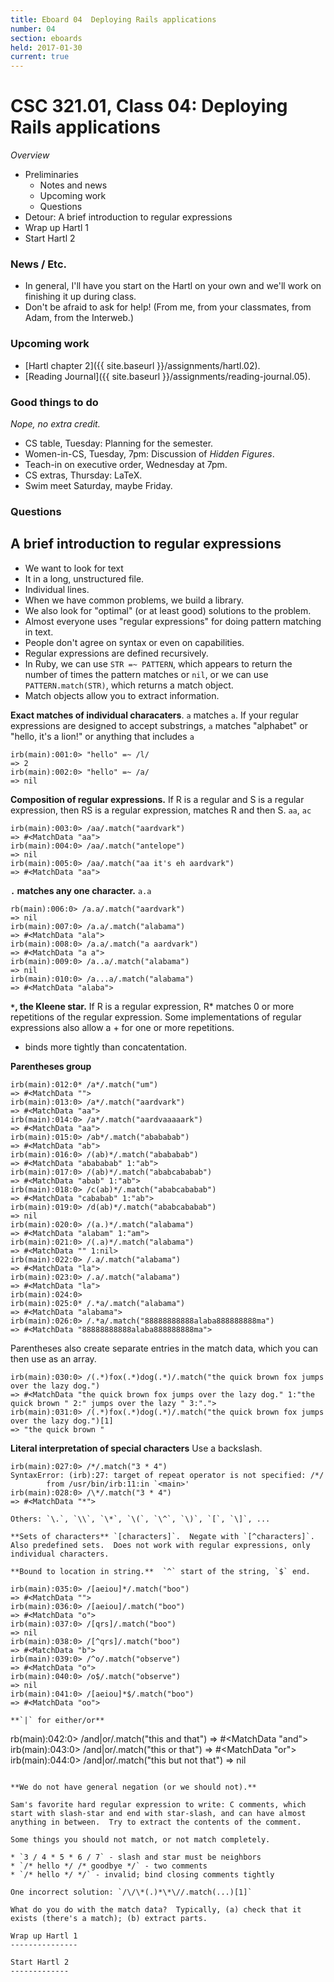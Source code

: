```yaml
---
title: Eboard 04  Deploying Rails applications
number: 04
section: eboards
held: 2017-01-30
current: true
---
```

CSC 321.01, Class 04:  Deploying Rails applications
===================================================

_Overview_

* Preliminaries
    * Notes and news
    * Upcoming work
    * Questions
* Detour: A brief introduction to regular expressions
* Wrap up Hartl 1
* Start Hartl 2

### News / Etc.

* In general, I'll have you start on the Hartl on your own and we'll
  work on finishing it up during class.
* Don't be afraid to ask for help!  (From me, from your classmates, from
  Adam, from the Interweb.)

### Upcoming work

* [Hartl chapter 2]({{ site.baseurl }}/assignments/hartl.02).
* [Reading Journal]({{ site.baseurl }}/assignments/reading-journal.05).

### Good things to do

*Nope, no extra credit.*

* CS table, Tuesday: Planning for the semester.
* Women-in-CS, Tuesday, 7pm: Discussion of _Hidden Figures_.
* Teach-in on executive order, Wednesday at 7pm.
* CS extras, Thursday: LaTeX.
* Swim meet Saturday, maybe Friday.

### Questions

A brief introduction to regular expressions
-------------------------------------------

* We want to look for text
* It in a long, unstructured file.
* Individual lines.
* When we have common problems, we build a library.
* We also look for "optimal" (or at least good) solutions to the problem.
* Almost everyone uses "regular expressions" for doing pattern matching
  in text.
* People don't agree on syntax or even on capabilities.
* Regular expressions are defined recursively.
* In Ruby, we can use `STR =~ PATTERN`, which appears to return
  the number of times the pattern matches or `nil`, or we can
  use `PATTERN.match(STR)`, which returns a match object.
* Match objects allow you to extract information.

**Exact matches of individual characaters**.  `a` matches `a`.
  If your regular expressions are designed to accept substrings, `a`
  matches "alphabet" or "hello, it's a lion!" or anything that includes
  `a`

```
irb(main):001:0> "hello" =~ /l/
=> 2
irb(main):002:0> "hello" =~ /a/
=> nil
```

**Composition of regular expressions.** If R is a regular and S is a
regular expression, then RS is a regular expression, matches R and then
S.  `aa`, `ac`

```
irb(main):003:0> /aa/.match("aardvark")
=> #<MatchData "aa">
irb(main):004:0> /aa/.match("antelope")
=> nil
irb(main):005:0> /aa/.match("aa it's eh aardvark")
=> #<MatchData "aa">
```

**`.` matches any one character.** `a.a`

```
rb(main):006:0> /a.a/.match("aardvark")
=> nil
irb(main):007:0> /a.a/.match("alabama")
=> #<MatchData "ala">
irb(main):008:0> /a.a/.match("a aardvark")
=> #<MatchData "a a">
irb(main):009:0> /a..a/.match("alabama")
=> nil
irb(main):010:0> /a...a/.match("alabama")
=> #<MatchData "alaba">
```

**`*`, the Kleene star.**  If R is a regular expression, R* matches
0 or more repetitions of the regular expression.  Some implementations
of regular expressions also allow a + for one or more repetitions.
* binds more tightly than concatentation.

**Parentheses group**

```
irb(main):012:0* /a*/.match("um")
=> #<MatchData "">
irb(main):013:0> /a*/.match("aardvark")
=> #<MatchData "aa">
irb(main):014:0> /a*/.match("aardvaaaaark")
=> #<MatchData "aa">
irb(main):015:0> /ab*/.match("abababab")
=> #<MatchData "ab">
irb(main):016:0> /(ab)*/.match("abababab")
=> #<MatchData "abababab" 1:"ab">
irb(main):017:0> /(ab)*/.match("ababcababab")
=> #<MatchData "abab" 1:"ab">
irb(main):018:0> /c(ab)*/.match("ababcababab")
=> #<MatchData "cababab" 1:"ab">
irb(main):019:0> /d(ab)*/.match("ababcababab")
=> nil
irb(main):020:0> /(a.)*/.match("alabama")
=> #<MatchData "alabam" 1:"am">
irb(main):021:0> /(.a)*/.match("alabama")
=> #<MatchData "" 1:nil>
irb(main):022:0> /.a/.match("alabama")
=> #<MatchData "la">
irb(main):023:0> /.a/.match("alabama")
=> #<MatchData "la">
irb(main):024:0> 
irb(main):025:0* /.*a/.match("alabama")
=> #<MatchData "alabama">
irb(main):026:0> /.*a/.match("88888888888alaba888888888ma")
=> #<MatchData "88888888888alaba888888888ma">
```

Parentheses also create separate entries in the match data, which
you can then use as an array.

```
irb(main):030:0> /(.*)fox(.*)dog(.*)/.match("the quick brown fox jumps over the lazy dog.")
=> #<MatchData "the quick brown fox jumps over the lazy dog." 1:"the quick brown " 2:" jumps over the lazy " 3:".">
irb(main):031:0> /(.*)fox(.*)dog(.*)/.match("the quick brown fox jumps over the lazy dog.")[1]
=> "the quick brown "
```

**Literal interpretation of special characters**  Use a backslash.

```
irb(main):027:0> /*/.match("3 * 4")
SyntaxError: (irb):27: target of repeat operator is not specified: /*/
        from /usr/bin/irb:11:in `<main>'
irb(main):028:0> /\*/.match("3 * 4")
=> #<MatchData "*">

Others: `\.`, `\\`, `\*`, `\(`, `\^`, `\)`, `[`, `\]`, ...
    
**Sets of characters** `[characters]`.  Negate with `[^characters]`.
Also predefined sets.  Does not work with regular expressions, only
individual characters.

**Bound to location in string.**  `^` start of the string, `$` end.

irb(main):035:0> /[aeiou]*/.match("boo")
=> #<MatchData "">
irb(main):036:0> /[aeiou]/.match("boo")
=> #<MatchData "o">
irb(main):037:0> /[qrs]/.match("boo")
=> nil
irb(main):038:0> /[^qrs]/.match("boo")
=> #<MatchData "b">
irb(main):039:0> /^o/.match("observe")
=> #<MatchData "o">
irb(main):040:0> /o$/.match("observe")
=> nil
irb(main):041:0> /[aeiou]*$/.match("boo")
=> #<MatchData "oo">

**`|` for either/or**

```
rb(main):042:0> /and|or/.match("this and that")
=> #<MatchData "and">
irb(main):043:0> /and|or/.match("this or that")
=> #<MatchData "or">
irb(main):044:0> /and|or/.match("this but not that")
=> nil
```

**We do not have general negation (or we should not).**

Sam's favorite hard regular expression to write: C comments, which
start with slash-star and end with star-slash, and can have almost
anything in between.  Try to extract the contents of the comment.

Some things you should not match, or not match completely.

* `3 / 4 * 5 * 6 / 7` - slash and star must be neighbors
* `/* hello */ /* goodbye */` - two comments
* `/* hello */ */` - invalid; bind closing comments tightly

One incorrect solution: `/\/\*(.)*\*\//.match(...)[1]`

What do you do with the match data?  Typically, (a) check that it
exists (there's a match); (b) extract parts.

Wrap up Hartl 1
---------------

Start Hartl 2
-------------

